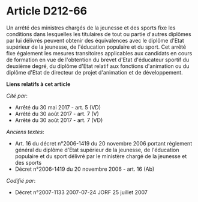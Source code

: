 # Article D212-66

Un arrêté des ministres chargés de la jeunesse et des sports fixe les conditions dans lesquelles les titulaires de tout ou
partie d'autres diplômes par lui délivrés peuvent obtenir des équivalences avec le diplôme d'Etat supérieur de la jeunesse,
de l'éducation populaire et du sport. Cet arrêté fixe également les mesures transitoires applicables aux candidats en cours
de formation en vue de l'obtention du brevet d'Etat d'éducateur sportif du deuxième degré, du diplôme d'Etat relatif aux
fonctions d'animation ou du diplôme d'Etat de directeur de projet d'animation et de développement.

**Liens relatifs à cet article**

_Cité par_:

  - Arrêté du 30 mai 2017 - art. 5 (VD)
  - Arrêté du 30 août 2017 - art. 7 (V)
  - Arrêté du 30 août 2017 - art. 7 (VD)

_Anciens textes_:

  - Art. 16 du décret n°2006-1419 du 20 novembre 2006 portant règlement général du diplôme d'Etat supérieur de la jeunesse, de l'éducation populaire et du sport délivré par le ministère chargé de la jeunesse et des sports
  - Décret n°2006-1419 du 20 novembre 2006 - art. 16 (Ab)

_Codifié par_:

  - Décret n°2007-1133 2007-07-24 JORF 25 juillet 2007

